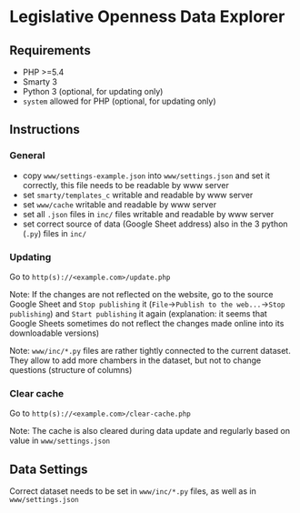 # Legislative Openness Data Explorer

## Requirements
- PHP >=5.4
- Smarty 3
- Python 3 (optional, for updating only)
- `system` allowed for PHP (optional, for updating only)

## Instructions

### General
- copy `www/settings-example.json` into `www/settings.json` and set it correctly, this file needs to be readable by www server
- set `smarty/templates_c` writable and readable by www server
- set `www/cache` writable and readable by www server
- set all `.json` files in `inc/` files writable and readable by www server
- set correct source of data (Google Sheet address) also in the 3 python (`.py`) files in `inc/`

### Updating
Go to `http(s)://<example.com>/update.php`

Note: If the changes are not reflected on the website, go to the source Google Sheet and `Stop publishing` it (`File`->`Publish to the web...`->`Stop publishing`) and `Start publishing` it again (explanation: it seems that Google Sheets sometimes do not reflect the changes made online into its downloadable versions)

Note: `www/inc/*.py` files are rather tightly connected to the current dataset. They allow to add more chambers in the dataset, but not to change questions (structure of columns)

### Clear cache
Go to `http(s)://<example.com>/clear-cache.php`

Note: The cache is also cleared during data update and regularly based on value in `www/settings.json`

## Data Settings
Correct dataset needs to be set in `www/inc/*.py` files, as well as in `www/settings.json`
